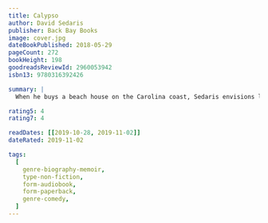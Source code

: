 ```yaml
---
title: Calypso
author: David Sedaris
publisher: Back Bay Books
image: cover.jpg
dateBookPublished: 2018-05-29
pageCount: 272
bookHeight: 198
goodreadsReviewId: 2960053942
isbn13: 9780316392426

summary: |
  When he buys a beach house on the Carolina coast, Sedaris envisions long, relaxing vacations spent playing board games and lounging in the sun with those he loves most. And life at the Sea Section, as he names the vacation home, is exactly as idyllic as he imagined, except for one tiny, vexing realization: it's impossible to take a vacation from yourself.

rating5: 4
rating7: 4

readDates: [[2019-10-28, 2019-11-02]]
dateRated: 2019-11-02

tags:
  [
    genre-biography-memoir,
    type-non-fiction,
    form-audiobook,
    form-paperback,
    genre-comedy,
  ]
---
```

